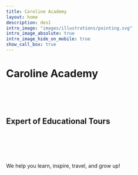 ```yaml
---
title: Caroline Academy
layout: home
description: des1
intro_image: "images/illustrations/pointing.svg"
intro_image_absolute: true
intro_image_hide_on_mobile: true
show_call_box: true
---
```


# Caroline Academy

<h2 style="margin-top: 100px;"> </h2>
<h2 style="margin-top: 100px;"> </h2>

<h2 style="margin-top: 50px;">Expert of Educational Tours</h2>

<h2 style="margin-top: 100px;"> </h2>
<h2 style="margin-top: 100px;"> </h2>

We help you learn, inspire, travel, and grow up!

<h2 style="margin-top: 100px;"> </h2>
<h2 style="margin-top: 100px;"> </h2>
<h2 style="margin-top: 100px;"> </h2>
<h2 style="margin-top: 100px;"> </h2>
<h2 style="margin-top: 100px;"> </h2>
<h2 style="margin-top: 100px;"> </h2>
<h2 style="margin-top: 100px;"> </h2>
